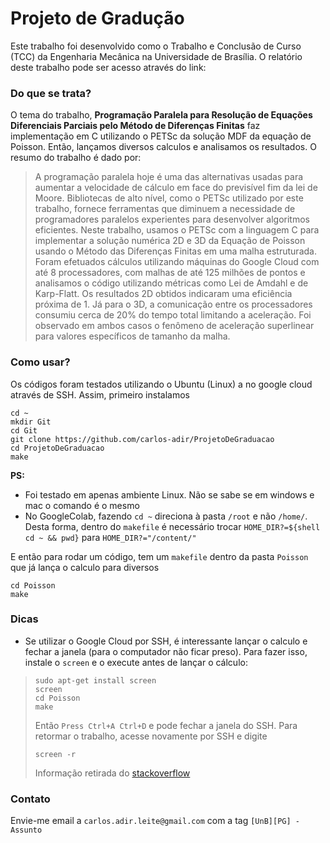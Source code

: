 # Projeto de Gradução

Este trabalho foi desenvolvido como o Trabalho e Conclusão de Curso (TCC) da Engenharia Mecânica na Universidade de Brasília.
O relatório deste trabalho pode ser acesso através do link: 

### Do que se trata?

O tema do trabalho, **Programação Paralela para Resolução de Equações Diferenciais Parciais pelo Método de Diferenças Finitas**
faz implementação em C utilizando o PETSc da solução MDF da equação de Poisson.
Então, lançamos diversos calculos e analisamos os resultados.
O resumo do trabalho é dado por:

> A programação paralela hoje é uma das alternativas usadas para aumentar a velocidade de cálculo em face do previsível fim da lei de Moore.
> Bibliotecas de alto nível, como o PETSc utilizado por este trabalho, fornece ferramentas que diminuem a necessidade de programadores paralelos experientes para desenvolver algoritmos eficientes.
> Neste trabalho, usamos o PETSc com a linguagem C para implementar a solução numérica 2D e 3D da Equação de Poisson usando o Método das Diferenças Finitas em uma malha estruturada.
> Foram efetuados cálculos utilizando máquinas do Google Cloud com até 8 processadores, com malhas de até 125 milhões de pontos e analisamos o código utilizando métricas como Lei de Amdahl e de Karp-Flatt.
> Os resultados 2D obtidos indicaram uma eficiência próxima de 1.
> Já para o 3D, a comunicação entre os processadores consumiu cerca de 20% do tempo total limitando a aceleração.
> Foi observado em ambos casos o fenômeno de aceleração superlinear para valores específicos de tamanho da malha.


### Como usar?

Os códigos foram testados utilizando o Ubuntu (Linux) a no google cloud através de SSH.
Assim, primeiro instalamos

```
cd ~
mkdir Git
cd Git
git clone https://github.com/carlos-adir/ProjetoDeGraduacao
cd ProjetoDeGraduacao
make
```

**PS:**
* Foi testado em apenas ambiente Linux. Não se sabe se em windows e mac o comando é o mesmo
* No GoogleColab, fazendo ```cd ~``` direciona à pasta ```/root``` e não ```/home/```. Desta forma, dentro do ```makefile``` é necessário trocar ```HOME_DIR?=${shell cd ~ && pwd}``` para ```HOME_DIR?="/content/"``` 

E então para rodar um código, tem um ```makefile``` dentro da pasta ```Poisson``` que já lança o calculo para diversos

```
cd Poisson
make
```

### Dicas

* Se utilizar o Google Cloud por SSH, é interessante lançar o calculo e fechar a janela (para o computador não ficar preso). Para fazer isso, instale o ```screen``` e o execute antes de lançar o cálculo:

> ```
> sudo apt-get install screen
> screen
> cd Poisson
> make
> ```
> 
> Então ```Press Ctrl+A Ctrl+D``` e pode fechar a janela do SSH.
> Para retormar o trabalho, acesse novamente por SSH e digite
> 
> ```
> screen -r
> ```
> 
> Informação retirada do  [stackoverflow](https://stackoverflow.com/questions/48221807/google-cloud-instance-terminate-after-close-browser)

### Contato

Envie-me email a ```carlos.adir.leite@gmail.com``` com a tag ```[UnB][PG] - Assunto```
